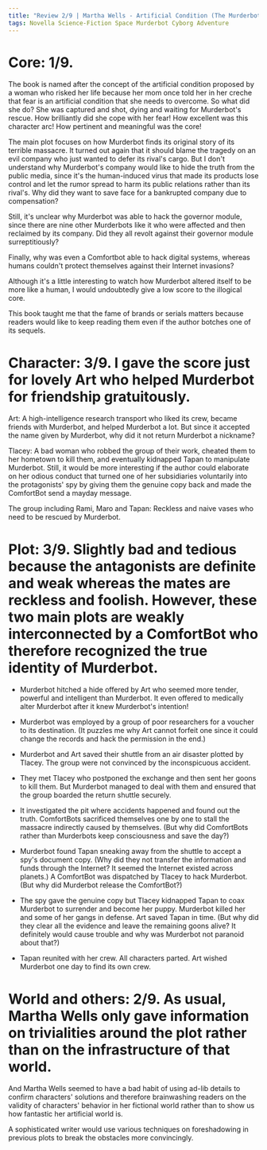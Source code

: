 ```yaml
---
title: "Review 2/9 | Martha Wells - Artificial Condition (The Murderbot Diaries #2)"
tags: Novella Science-Fiction Space Murderbot Cyborg Adventure
---
```


# Core: 1/9.
The book is named after the concept of the artificial condition proposed by a woman who risked her life because her mom once told her in her creche that fear is an artificial condition that she needs to overcome. So what did she do? She was captured and shot, dying and waiting for Murderbot's rescue. How brilliantly did she cope with her fear! How excellent was this character arc! How pertinent and meaningful was the core!

The main plot focuses on how Murderbot finds its original story of its terrible massacre.
It turned out again that it should blame the tragedy on an evil company who just wanted to defer its rival's cargo. But I don't understand why Murderbot's company would like to hide the truth from the public media, since it's the human-induced virus that made its products lose control and let the rumor spread to harm its public relations rather than its rival's. Why did they want to save face for a bankrupted company due to compensation?

Still, it's unclear why Murderbot was able to hack the governor module, since there are nine other Murderbots like it who were affected and then reclaimed by its company. Did they all revolt against their governor module surreptitiously?

Finally, why was even a Comfortbot able to hack digital systems, whereas humans couldn't protect themselves against their Internet invasions?

Although it's a little interesting to watch how Murderbot altered itself to be more like a human, I would undoubtedly give a low score to the illogical core.

This book taught me that the fame of brands or serials matters because readers would like to keep reading them even if the author botches one of its sequels.

# Character: 3/9. I gave the score just for lovely Art who helped Murderbot for friendship gratuitously.
Art: A high-intelligence research transport who liked its crew, became friends with Murderbot, and helped Murderbot a lot. But since it accepted the name given by Murderbot, why did it not return Murderbot a nickname?

Tlacey: A bad woman who robbed the group of their work, cheated them to her hometown to kill them, and eventually kidnapped Tapan to manipulate Murderbot. Still, it would be more interesting if the author could elaborate on her odious conduct that turned one of her subsidiaries voluntarily into the protagonists' spy by giving them the genuine copy back and made the ComfortBot send a mayday message.

The group including Rami, Maro and Tapan: Reckless and naive vases who need to be rescued by Murderbot.


# Plot: 3/9. Slightly bad and tedious because the antagonists are definite and weak whereas the mates are reckless and foolish. However, these two main plots are weakly interconnected by a ComfortBot who therefore recognized the true identity of Murderbot.

+ Murderbot hitched a hide offered by Art who seemed more tender, powerful and intelligent than Murderbot. It even offered to medically alter Murderbot after it knew Murderbot's intention!
+ Murderbot was employed by a group of poor researchers for a voucher to its destination. (It puzzles me why Art cannot forfeit one since it could change the records and hack the permission in the end.)

+ Murderbot and Art saved their shuttle from an air disaster plotted by Tlacey. The group were not convinced by the inconspicuous accident.
+ They met Tlacey who postponed the exchange and then sent her goons to kill them. But Murderbot managed to deal with them and ensured that the group boarded the return shuttle securely.
+ It investigated the pit where accidents happened and found out the truth. ComfortBots sacrificed themselves one by one to stall the massacre indirectly caused by themselves. (But why did ComfortBots rather than Murderbots keep consciousness and save the day?)

+ Murderbot found Tapan sneaking away from the shuttle to accept a spy's document copy. (Why did they not transfer the information and funds through the Internet? It seemed the Internet existed across planets.) A ComfortBot was dispatched by Tlacey to hack Murderbot. (But why did Murderbot release the ComfortBot?)
+ The spy gave the genuine copy but Tlacey kidnapped Tapan to coax Murderbot to surrender and become her puppy. Murderbot killed her and some of her gangs in defense. Art saved Tapan in time. (But why did they clear all the evidence and leave the remaining goons alive? It definitely would cause trouble and why was Murderbot not paranoid about that?)
+ Tapan reunited with her crew. All characters parted. Art wished Murderbot one day to find its own crew.


# World and others: 2/9. As usual, Martha Wells only gave information on trivialities around the plot rather than on the infrastructure of that world.

And Martha Wells seemed to have a bad habit of using ad-lib details to confirm characters' solutions and therefore brainwashing readers on the validity of characters' behavior in her fictional world rather than to show us how fantastic her artificial world is.

A sophisticated writer would use various techniques on foreshadowing in previous plots to break the obstacles more convincingly.
